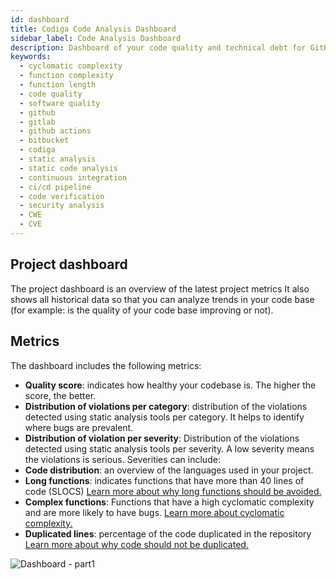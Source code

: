 ```yaml
---
id: dashboard
title: Codiga Code Analysis Dashboard
sidebar_label: Code Analysis Dashboard
description: Dashboard of your code quality and technical debt for GitHub, GitLab and Bitbucket. Support for 12+ languages, start for free today.
keywords:
  - cyclomatic complexity
  - function complexity
  - function length
  - code quality
  - software quality
  - github
  - gitlab
  - github actions
  - bitbucket
  - codiga
  - static analysis
  - static code analysis
  - continuous integration
  - ci/cd pipeline
  - code verification
  - security analysis
  - CWE
  - CVE
---
```


## Project dashboard

The project dashboard is an overview of the latest project metrics It also shows all historical data so that you can analyze trends in your code base (for example: is the quality of your code base improving or not).

## Metrics

The dashboard includes the following metrics:

- **Quality score**: indicates how healthy your codebase is. The higher the score, the better.
- **Distribution of violations per category**: distribution of the violations detected using static analysis tools per category. It helps to identify where bugs are prevalent.
- **Distribution of violation per severity**: Distribution of the violations detected using static analysis tools per severity. A low severity means the violations is serious. Severities can include:
- **Code distribution**: an overview of the languages used in your project.
- **Long functions**: indicates functions that have more than 40 lines of code (SLOCS) [Learn more about why long functions should be avoided.](https://dzone.com/articles/rule-30-%E2%80%93-when-method-class-or)
- **Complex functions**: Functions that have a high cyclomatic complexity and are more likely to have bugs. [Learn more about cyclomatic complexity.](https://en.wikipedia.org/wiki/Cyclomatic_complexity)
- **Duplicated lines**: percentage of the code duplicated in the repository [Learn more about why code should not be duplicated.](https://en.wikipedia.org/wiki/Duplicate_code)

![Dashboard - part1](/img/dashboard-01.png)
